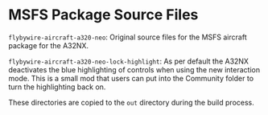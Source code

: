 # MSFS Package Source Files

`flybywire-aircraft-a320-neo`: Original source files for the MSFS aircraft package for the A32NX.

`flybywire-aircraft-a320-neo-lock-highlight`: As per default the A32NX deactivates the blue highlighting 
of controls when using the new interaction mode. This is a small mod that users can put into the 
Community folder to turn the highlighting back on.

These directories are copied to the `out` directory during the build process.




